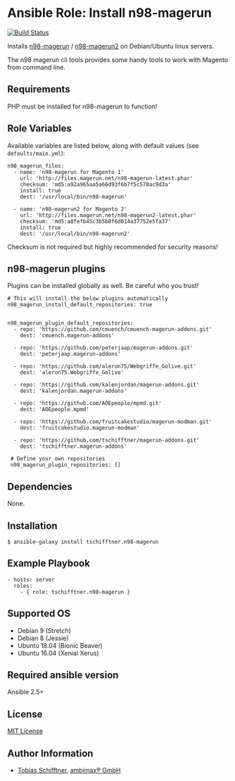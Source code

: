# Ansible Role: Install n98-magerun

[![Build Status](https://travis-ci.org/tschifftner/ansible-role-n98-magerun.svg?branch=master)](https://travis-ci.org/tschifftner/ansible-role-n98-magerun)

Installs [n98-magerun](https://github.com/netz98/n98-magerun) / [n98-magerun2](https://github.com/netz98/n98-magerun2) on Debian/Ubuntu linux servers.

The n98 magerun cli tools provides some handy tools to work with Magento from command line.

## Requirements

PHP must be installed for n98-magerun to function!

## Role Variables

Available variables are listed below, along with default values (see `defaults/main.yml`):

```
n98_magerun_files:
  - name: 'n98-magerun for Magento 1'
    url: 'http://files.magerun.net/n98-magerun-latest.phar'
    checksum: 'md5:a92a965aa5a66d93f6b7f5c578ac9d3a'
    install: true
    dest: '/usr/local/bin/n98-magerun'

  - name: 'n98-magerun2 for Magento 2'
    url: 'http://files.magerun.net/n98-magerun2-latest.phar'
    checksum: 'md5:a0fefb45c3b5b8f6d014a37752e5fa37'
    install: true
    dest: '/usr/local/bin/n98-magerun2'
```

Checksum is not required but highly recommended for security reasons! 

## n98-magerun plugins

Plugins can be installed globally as well. Be careful who you trust!

```
# This will install the below plugins automatically
n98_magerun_install_default_repositories: true


n98_magerun_plugin_default_repositories:
  - repo: 'https://github.com/cmuench/cmuench-magerun-addons.git'
    dest: 'cmuench.magerun-addons'

  - repo: 'https://github.com/peterjaap/magerun-addons.git'
    dest: 'peterjaap.magerun-addons'

  - repo: 'https://github.com/aleron75/Webgriffe_Golive.git'
    dest: 'aleron75.Webgriffe_Golive'

  - repo: 'https://github.com/kalenjordan/magerun-addons.git'
    dest: 'kalenjordan.magerun-addons'

  - repo: 'https://github.com/AOEpeople/mpmd.git'
    dest: 'AOEpeople.mpmd'

  - repo: 'https://github.com/fruitcakestudio/magerun-modman.git'
    dest: 'fruitcakestudio.magerun-modman'

  - repo: 'https://github.com/tschifftner/magerun-addons.git'
    dest: 'tschifftner.magerun-addons'
    
 # Define your own repositories
 n98_magerun_plugin_repositories: []
```

## Dependencies

None.

## Installation

```
$ ansible-galaxy install tschifftner.n98-magerun
```

## Example Playbook

    - hosts: server
      roles:
        - { role: tschifftner.n98-magerun }

## Supported OS

 - Debian 9 (Stretch)
 - Debian 8 (Jessie)
 - Ubuntu 18.04 (Bionic Beaver)
 - Ubuntu 16.04 (Xenial Xerus)
 
## Required ansible version

Ansible 2.5+

## License

[MIT License](http://choosealicense.com/licenses/mit/)

## Author Information

 - [Tobias Schifftner](https://twitter.com/tschifftner), [ambimax® GmbH](https://www.ambimax.de)